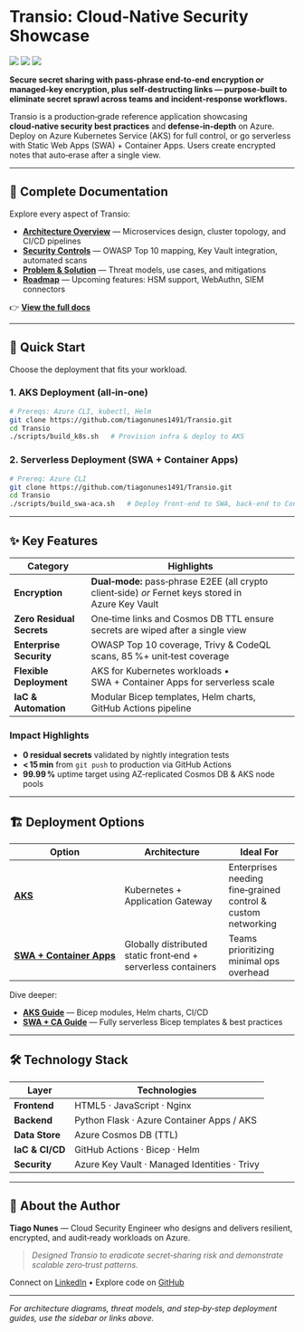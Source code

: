 # Transio: Cloud‑Native Security Showcase

[![](https://img.shields.io/github/actions/workflow/status/tiagonunes1491/Transio/ci.yml?label=CI%20%F0%9F%9A%80)](https://github.com/tiagonunes1491/Transio/actions)
[![](https://img.shields.io/badge/coverage-85%25-brightgreen)](https://tiagonunes1491.github.io/Transio/)
[![](https://img.shields.io/badge/license-MIT-blue)](https://github.com/tiagonunes1491/Transio/blob/main/LICENSE)

**Secure secret sharing with pass‑phrase end‑to‑end encryption *or* managed‑key encryption, plus self‑destructing links — purpose‑built to eliminate secret sprawl across teams and incident‑response workflows.**

Transio is a production‑grade reference application showcasing **cloud‑native security best practices** and **defense‑in‑depth** on Azure. Deploy on Azure Kubernetes Service (AKS) for full control, or go serverless with Static Web Apps (SWA) + Container Apps. Users create encrypted notes that auto‑erase after a single view.

---

## 📖 Complete Documentation

Explore every aspect of Transio:

* **[Architecture Overview](architecture/)** — Microservices design, cluster topology, and CI/CD pipelines
* **[Security Controls](security/)** — OWASP Top 10 mapping, Key Vault integration, automated scans
* **[Problem & Solution](problem_solution/)** — Threat models, use cases, and mitigations
* **[Roadmap](roadmap/)** — Upcoming features: HSM support, WebAuthn, SIEM connectors

👉 **[View the full docs](https://tiagonunes1491.github.io/Transio/)**

---

## 🚀 Quick Start

Choose the deployment that fits your workload.

### 1. AKS Deployment (all‑in‑one)

```bash
# Prereqs: Azure CLI, kubectl, Helm
git clone https://github.com/tiagonunes1491/Transio.git
cd Transio
./scripts/build_k8s.sh   # Provision infra & deploy to AKS
```

### 2. Serverless Deployment (SWA + Container Apps)

```bash
# Prereq: Azure CLI
git clone https://github.com/tiagonunes1491/Transio.git
cd Transio
./scripts/build_swa-aca.sh   # Deploy front‑end to SWA, back‑end to Container Apps
```

---

## ✨ Key Features

| Category                  | Highlights                                                                                          |
| ------------------------- | --------------------------------------------------------------------------------------------------- |
| **Encryption**            | **Dual‑mode:** pass‑phrase E2EE (all crypto client‑side) *or* Fernet keys stored in Azure Key Vault |
| **Zero Residual Secrets** | One‑time links and Cosmos DB TTL ensure secrets are wiped after a single view                       |
| **Enterprise Security**   | OWASP Top 10 coverage, Trivy & CodeQL scans, 85 %+ unit‑test coverage                               |
| **Flexible Deployment**   | AKS for Kubernetes workloads • SWA + Container Apps for serverless scale                            |
| **IaC & Automation**      | Modular Bicep templates, Helm charts, GitHub Actions pipeline                                       |

### Impact Highlights

* **0 residual secrets** validated by nightly integration tests
* **< 15 min** from `git push` to production via GitHub Actions
* **99.99 %** uptime target using AZ‑replicated Cosmos DB & AKS node pools

---

## 🏗️ Deployment Options

| Option                                          | Architecture                                                  | Ideal For                                                    |
| ----------------------------------------------- | ------------------------------------------------------------- | ------------------------------------------------------------ |
| **[AKS](deployment/aks/)**                      | Kubernetes + Application Gateway                              | Enterprises needing fine‑grained control & custom networking |
| **[SWA + Container Apps](deployment/swa-aca/)** | Globally distributed static front‑end + serverless containers | Teams prioritizing minimal ops overhead                      |

Dive deeper:

* **[AKS Guide](deployment/aks/README.md)** — Bicep modules, Helm charts, CI/CD
* **[SWA + CA Guide](deployment/swa-aca/README.md)** — Fully serverless Bicep templates & best practices

---

## 🛠️ Technology Stack

| Layer           | Technologies                                 |
| --------------- | -------------------------------------------- |
| **Frontend**    | HTML5 · JavaScript · Nginx                   |
| **Backend**     | Python Flask · Azure Container Apps / AKS    |
| **Data Store**  | Azure Cosmos DB (TTL)                        |
| **IaC & CI/CD** | GitHub Actions · Bicep · Helm                |
| **Security**    | Azure Key Vault · Managed Identities · Trivy |

---

## 👤 About the Author

**Tiago Nunes** — Cloud Security Engineer who designs and delivers resilient, encrypted, and audit‑ready workloads on Azure.

> *Designed Transio to eradicate secret‑sharing risk and demonstrate scalable zero‑trust patterns.*

Connect on [LinkedIn](https://www.linkedin.com/in/tiago-nunes1491/) • Explore code on [GitHub](https://github.com/tiagonunes1491)

---

*For architecture diagrams, threat models, and step‑by‑step deployment guides, use the sidebar or links above.*